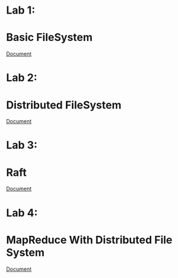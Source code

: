 # Lab 1:

# Basic FileSystem

[Document](./docs/lab1/lab1.md)

# Lab 2:

# Distributed FileSystem

[Document](./docs/lab2/lab2.md)

# Lab 3:

# Raft

[Document](./docs/lab3/lab3.md)

# Lab 4: 

# MapReduce With Distributed File System

[Document](./docs/lab4/mr.md)
